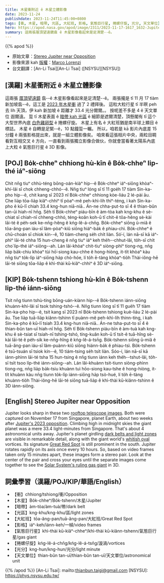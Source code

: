 ```yaml
---
title: 木星衝附近 ê 木星立體影像
date: 2023-11-24
publishdate: 2023-11-24T11:45:00+0800
tags: [衝, 木星, 暗帶, 光區, 大紅班, 影格, 氣態巨行星, 捲螺仔旋, 光分, 天文單位]
hero: https://apod.nasa.gov/apod/image/2311/2023-11-17-1617_1632-Jupiter_Stereo1200.png
summary: 這兩張厝頂望遠鏡翕 ê 木星影像看起來是足清楚--ê。
---
```


{{% apod %}}

- 原始文章：[Stereo Jupiter near Opposition](https://apod.nasa.gov/apod/ap231124.html)
- 影像來源 kah [版權][copyright]：[Marco Lorenzi](https://www.glitteringlights.com/About/About-Me)
- 台文翻譯：[An-Li Tsai][An-Li Tsai] ([NSYSU][NSYSU])

## [漢羅] 木星衝附近 ê 木星立體影像
這兩張 [厝頂望遠鏡][rooftop telescope images] 翕--ê 木星影像看起來是足清楚--ê。
兩張攏是 tī 11 月 17 tiàm 新加坡翕--ê，這工是 [2023 年木星衝][Jupiter's 2023 opposition] 過了 2 禮拜後。
這粒大粒行星 tī 半暝 peh 去 lih 天頂，伊 kah 新加坡 ê 距離才 33.4 光分爾爾。。
按呢差不多是 4 ê 天文單位 遐爾遠。
踅 tī 木星表面 ê [暗帶 kah 光區][dark belts and light zones] ê 細節是遮爾清楚，頂懸閣有 tī 這个大型世界內底 [白色雞卵型][whitish oval] ê 捲螺仔旋。
木星上有名 ê 大紅班猶是南半球上顯目 ê 標誌。
木星 ê 自轉是足緊--ê，10 點鐘踅一輾。
所以，咱若是 kā 影片內底差 15 分鐘 ê 兩張影格提出來，就是一組立體影像矣。
咱來看這張相片中央，兩粒目睭看對互相交叉 ê 方向，一直看到兩張獨立影像合做伙，你就會當看著太陽系內底上大粒 ê 氣態巨行星 ê 3D 影像。

## [POJ] Bo̍k-chheⁿ chhiong hù-kīn ê Bo̍k-chheⁿ li̍p-thé iáⁿ-siōng
Chit nn̄g tiuⁿ chhù-téng bōng-oán-kiàⁿ hip--ê Bo̍k-chheⁿ iáⁿ-siōng khòaⁿ-khí-lâi sī chok chheng-chhó--ê.
Nn̄g tiuⁿ lóng sī tī 11 goe̍h 17 tiàm Sin-ka-pho hip--ê, chit kang sī 2023 nî Bo̍k-chheⁿ chhiong kòe-liáu 2 lé-pài āu.
Che lia̍p tōa-lia̍p kiâⁿ-chhiⁿ tī pòaⁿ-mê peh-khì-lih thiⁿ-téng, i kah Sin-ka-pho ê kū-lī chiah 33.4 kng-hun niā-niā..
Án-ne chha-put-to sī 4 ê thian-bûn tan-ūi hiah-nī hn̄g.
Se̍h tī Bo̍k-chheⁿ piáu-bīn ê àm-tòa kah kng-khu ê sè-chiat sī chiah-nī chheng-chhó, téng-koân koh-ū tī chit-ê tōa-hêng sè-kài lāi-té ê pe̍h-sek ke-nn̄g-hêng ê kńg-lê-á-chn̄g.
Bo̍k-chheⁿ siōng ū-miâ ê tōa-âng-pan iáu-sī lâm-pòaⁿ-kiû siōng hiáⁿ-ba̍k ê phiau-chì.
Bo̍k-chheⁿ ê chū-choán sī chiok kín--ê, 10 tiám-cheng se̍h chi̍t liàn.
Só͘-í, lán nā-sī kā iáⁿ-phìⁿ lāi-té chha 15 hun-cheng ê nn̄g tiuⁿ iáⁿ keh the̍h--chhut-lâi, to̍h-sī chi̍t cho͘ li̍p-thé iáⁿ-siōng--ah.
Lán lâi-khòaⁿ chit-tiuⁿ siòng-phìⁿ tiong-ng, nn̄g lia̍p ba̍k-chiu khòaⁿ tùi hō͘-siong kau-chhe ê hong-hiòng, it-ti̍t khòaⁿ kàu nn̄g tiuⁿ to̍k-li̍p iáⁿ-siōng ha̍p chò-hóe, lí to̍h ē-tàng khòaⁿ-tio̍h Thài-iông-hē lāi-té siōng tōa-lia̍p ê khì-thài kū-kiâⁿ-chhiⁿ ê 3D iáⁿ-siōng.

## [KIP] Bo̍k-tshenn tshiong hù-kīn ê Bo̍k-tshenn li̍p-thé iánn-siōng
Tsit nn̄g tiunn tshù-tíng bōng-uán-kiànn hip--ê Bo̍k-tshenn iánn-siōng khuànn-khí-lâi sī tsok tshing-tshó--ê.
Nn̄g tiunn lóng sī tī 11 gue̍h 17 tiàm Sin-ka-pho hip--ê, tsit kang sī 2023 nî Bo̍k-tshenn tshiong kuè-liáu 2 lé-pài āu.
Tse lia̍p tuā-lia̍p kiânn-tshinn tī puànn-mê peh-khì-lih thinn-tíng, i kah Sin-ka-pho ê kū-lī tsiah 33.4 kng-hun niā-niā..
Án-ne tsha-put-to sī 4 ê thian-bûn tan-uī hiah-nī hn̄g.
Se̍h tī Bo̍k-tshenn piáu-bīn ê àm-tuà kah kng-khu ê sè-tsiat sī tsiah-nī tshing-tshó, tíng-kuân koh-ū tī tsit-ê tuā-hîng sè-kài lāi-té ê pe̍h-sik ke-nn̄g-hîng ê kńg-lê-á-tsn̄g.
Bo̍k-tshenn siōng ū-miâ ê tuā-âng-pan iáu-sī lâm-puànn-kiû siōng hiánn-ba̍k ê phiau-tsì.
Bo̍k-tshenn ê tsū-tsuán sī tsiok kín--ê, 10 tiám-tsing se̍h tsi̍t liàn.
Sóo-í, lán nā-sī kā iánn-phìnn lāi-té tsha 15 hun-tsing ê nn̄g tiunn iánn keh the̍h--tshut-lâi, to̍h-sī tsi̍t tsoo li̍p-thé iánn-siōng--ah.
Lán lâi-khuànn tsit-tiunn siòng-phìnn tiong-ng, nn̄g lia̍p ba̍k-tsiu khuànn tuì hōo-siong kau-tshe ê hong-hiòng, it-ti̍t khuànn kàu nn̄g tiunn to̍k-li̍p iánn-siōng ha̍p tsò-hué, lí to̍h ē-tàng khuànn-tio̍h Thài-iông-hē lāi-té siōng tuā-lia̍p ê khì-thài kū-kiânn-tshinn ê 3D iánn-siōng.

## [English] Stereo Jupiter near Opposition
Jupiter looks sharp in these two [rooftop telescope images][rooftop telescope images].
Both were captured on November 17 from Singapore, planet Earth, about two weeks after [Jupiter's 2023 opposition][Jupiter's 2023 opposition].
Climbing high in midnight skies the giant planet was a mere 33.4 light-minutes from Singapore.
That's about 4 astronomical units away.
Jupiter's planet girdling [dark belts and light zones][dark belts and light zones] are visible in remarkable detail, along with the giant world's [whitish oval][whitish oval] vortices.
Its signature [Great Red Spot][Great Red Spot] is still prominent in the south.
Jupiter rotates rapidly on its axis once every 10 hours.
So, based on video frames taken only 15 minutes apart, these images form a stereo pair.
Look at the center of the pair and cross your eyes until the separate images come together to see the [Solar System's ruling gas giant][Solar System's ruling gas giant] in 3D.

## 詞彙學習（漢羅/POJ/KIP/華語/English）
- 【衝】chhiong/tshiong/衝/Opposition
- 【木星】Bo̍k-chheⁿ/Bo̍k-tshenn/木星/Jupiter
- 【暗帶】àm-tòa/àm-tuà/帶/dark belt
- 【光區】kng-khu/kng-khu/區/light zones
- 【大紅班】tōa-âng-pan/tuā-âng-pan/大紅班/Great Red Spot
- 【影格】iáⁿ-keh/iánn-keh/一幀/video frames
- 【氣態巨行星】khì-thài kū-kiâⁿ-chheⁿ/khì-thài kū-kiânn-tshenn/氣態巨行星/gas giant
- 【捲螺仔旋】kńg-lê-á-chn̄g/kńg-lê-á-tsn̄g/漩渦/vortices
- 【光分】kng-hun/kng-hun/光分/light minute
- 【天文單位】thian-bûn tan-uī/thian-bûn tan-uī/天文單位/astronomical unit

{{% /apod %}}
[An-Li Tsai]: mailto:thianbun.taigi@gmail.com
[NSYSU]: https://phys.nsysu.edu.tw/

[copyright]: https://apod.nasa.gov/apod/fap/lib/about_apod.html#srapply
[License]: https://creativecommons.org/licenses/by/2.0/

[rooftop telescope images]:https://www.glitteringlights.com/
[Jupiter's 2023 opposition]:https://apod.nasa.gov/apod/ap231103.html
[dark belts and light zones]:https://en.wikipedia.org/wiki/Atmosphere_of_Jupiter#Zones,_belts_and_jets
[whitish oval]:https://apod.nasa.gov/apod/ap211229.html
[Great Red Spot]:https://apod.nasa.gov/apod/ap220717.html
[Solar System's ruling gas giant]:https://science.nasa.gov/jupiter/
